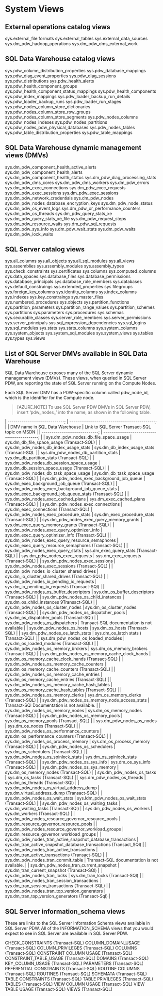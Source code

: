 <properties
   pageTitle="SQL Data Warehouse system views | Microsoft Azure"
   description="Links to system views content for SQL Data Warehouse."
   services="SQL Data Warehouse"
   documentationCenter="NA"
   authors="barbkess"
   manager="jhubbard"
   editor=""/>

<tags
   ms.service="sql-data-warehouse"
   ms.devlang="NA"
   ms.topic="article"
   ms.tgt_pltfrm="NA"
   ms.workload="data-services"
   ms.date="06/13/2015"
   ms.author="barbkess"/>

# System Views

## External operations catalog views

sys.external_file formats
sys.external_tables
sys.external_data_sources
sys.dm_pdw_hadoop_operations
sys.dm_pdw_dms_external_work

## SQL Data Warehouse catalog views

sys.pdw_column_distribution_properties
sys.pdw_database_mappings
sys.pdw_diag_event_properties
sys.pdw_diag_sessions
sys.pdw_distributions
sys.pdw_health_alerts
sys.pdw_health_component_groups
sys.pdw_health_component_status_mappings
sys.pdw_health_components
sys.pdw_index_mappings
sys.pdw_loader_backup_run_details
sys.pdw_loader_backup_runs
sys.pdw_loader_run_stages
sys.pdw_nodes_column_store_dictionaries
sys.pdw_nodes_column_store_row_groups
sys.pdw_nodes_column_store_segments
sys.pdw_nodes_columns
sys.pdw_nodes_indexes
sys.pdw_nodes_partitions
sys.pdw_nodes_pdw_physical_databases
sys.pdw_nodes_tables
sys.pdw_table_distribution_properties
sys.pdw_table_mappings

## SQL Data Warehouse dynamic management views (DMVs)

sys.dm_pdw_component_health_active_alerts
sys.dm_pdw_component_health_alerts
sys.dm_pdw_component_health_status
sys.dm_pdw_diag_processing_stats
sys.dm_pdw_dms_cores
sys.dm_pdw_dms_workers
sys.dm_pdw_errors
sys.dm_pdw_exec_connections
sys.dm_pdw_exec_requests
sys.dm_pdw_exec_sessions
sys.dm_pdw_exec_sessions
sys.dm_pdw_network_credentials
sys.dm_pdw_nodes
sys.dm_pdw_nodes_database_encryption_keys
sys.dm_pdw_node_status
sys.dm_pdw_os_event_logs
sys.dm_pdw_or_performance_counters
sys.dm_pdw_os_threads
sys.dm_pdw_query_stats_xe
sys.dm_pdw_query_stats_xe_file
sys.dm_pdw_request_steps
sys.dm_pdw_resource_waits
sys.dm_pdw_sql_requests
sys.dm_pdw_sys_info
sys.dm_pdw_wait_stats
sys.dm_pdw_waits
sys.dm_pdw_lock_waits

## SQL Server catalog views

sys.all_columns
sys.all_objects
sys.all_sql_modules
sys.all_views
sys.assemblies
sys.assembly_modules
sys.assembly_types
sys.check_constraints
sys.certificates
sys.columns
sys.computed_columns
sys.data_spaces
sys.database_files
sys.database_permissions
sys.database_principals
sys.database_role_members
sys.databases
sys.default_constraings
sys.extended_properties
sys.filegroups
sys.foreign_key_columns
sys.identity_columns
sys.index_columns
sys.indexes
sys.key_constraings
sys.master_files
sys.numbered_procedures
sys.objects
sys.partition_functions
sys.partition_parameters
sys.partition_range_values
sys.partition_schemes
sys.partitions
sys.parameters
sys.procedures
sys.schemas
sys.securable_classes
sys.server_role_members
sys.server_permissions
sys.server_principals
sys.sql_expression_dependencies
sys.sql_logins
sys.sql_modules
sys.stats
sys.stats_columns
sys.system_columns
sys.system_objects
sys.system_sql_modules
sys.system_views
sys.tables
sys.types
sys.views

## List of SQL Server DMVs available in SQL Data Warehouse

SQL Data Warehouse exposes many of the SQL Server dynamic management views (DMVs). These views, when queried in SQL Server PDW, are reporting the state of SQL Server running on the Compute Nodes. 

Each SQL Server DMV has a PDW-specific column called pdw_node_id, which is the identifier for the Compute node.

>[AZURE.NOTE] To use SQL Server PDW DMVs in SQL Server PDW, insert ‘pdw_nodes_’ into the name, as shown in the following table. 

| -----------------------------; | --------------------------------------------; |
| DMV name in SQL Data Warehouse | Link to SQL Server Transact-SQL topic on MSDN |
| -----------------------------; | --------------------------------------------; |
| sys.dm_pdw_nodes_db_file_space_usage | sys.dm_db_file_space_usage (Transact-SQL) |
| sys.dm_pdw_nodes_db_index_usage_stats | sys.dm_db_index_usage_stats (Transact-SQL |
| sys.dm_pdw_nodes_db_partition_stats | sys.dm_db_partition_stats (Transact-SQL) |
| sys.dm_pdw_nodes_db_session_space_usage | sys.dm_db_session_space_usage (Transact-SQL) |
| sys.dm_pdw_nodes_db_task_space_usage | sys.dm_db_task_space_usage (Transact-SQL) |
| sys.dm_pdw_nodes_exec_background_job_queue | sys.dm_exec_background_job_queue (Transact-SQL) |
| sys.dm_pdw_nodes_exec_background_job_queue_stats | sys.dm_exec_background_job_queue_stats (Transact-SQL) |
| sys.dm_pdw_nodes_exec_cached_plans | sys.dm_exec_cached_plans (Transact-SQL) |
| sys.dm_pdw_nodes_exec_connections | sys.dm_exec_connections (Transact-SQL)
| sys.dm_pdw_nodes_exec_procedure_stats | sys.dm_exec_procedure_stats (Transact-SQL) |
| sys.dm_pdw_nodes_exec_query_memory_grants | sys.dm_exec_query_memory_grants (Transact-SQL) |
| sys.dm_pdw_nodes_exec_query_optimizer_info | sys.dm_exec_query_optimizer_info (Transact-SQL) |
| sys.dm_pdw_nodes_exec_query_resource_semaphores | sys.dm_exec_query_resource_semaphores (Transact-SQL) |
| sys.dm_pdw_nodes_exec_query_stats | sys.dm_exec_query_stats (Transact-SQL) |
| sys.dm_pdw_nodes_exec_requests | sys.dm_exec_requests (Transact-SQL) |
| sys.dm_pdw_nodes_exec_sessions | sys.dm_pdw_nodes_exec_sessions (Transact-SQL) |
| sys.dm_pdw_nodes_io_cluster_shared_drives | sys.dm_io_cluster_shared_drives (Transact-SQL) |
| sys.dm_pdw_nodes_io_pending_io_requests | sys.dm_io_pending_io_requests (Transact-SQl) |
| sys.dm_pdw_nodes_os_buffer_descriptors | sys.dm_os_buffer_descriptors (Transact-SQL) |
| sys.dm_pdw_nodes_os_child_instances | sys.dm_os_child_instances 9Transact-SQL) |
| sys.dm_pdw_nodes_os_cluster_nodes | sys.dm_os_cluster_nodes (Transact-SQL) |
| sys.dm_pdw_nodes_os_dispatcher_pools | sys.dm_os_dispatcher_pools (Transact-SQl) |
| sys.dm_pdw_nodes_os_dispatchers | Transact-SQL documentation is not available |
| sys.dm_pdw_nodes_os_hosts | sys.dm_os_hosts (Transact-SQL) |
| sys.dm_pdw_nodes_os_latch_stats | sys.dm_os_latch stats ( Transact-SQL) |
| sys.dm_pdw_nodes_os_loaded_modules | sys.dm_os_loaded_modules (Transact-SQL) |
| sys.dm_pdw_nodes_os_memory_brokers | sys.dm_os_memory_brokers (Transact-SQL) |
| sys.dm_pdw_nodes_os_memory_cache_clock_hands | sys.dm_os_memory_cache_clock_hands (Transact-SQL) |
| sys.dm_pdw_nodes_os_memory_cache_counters | sys.dm_os_memory_cache_counters (Transact-SQL) |
| sys.dm_pdw_nodes_os_memory_cache_entries | sys.dm_os_memory_cache_entries (Transact-SQL) |
| sys.dm_pdw_nodes_os_memory_cache_hash_tables | sys.dm_os_memory_cache_hash_tables (Transact-SQL) |
| sys.dm_pdw_nodes_os_memory_clerks | sys.dm_os_memory_clerks (Transact-SQL) |
| sys.dm_pdw_nodes_os_memory_node_access_stats | Transact-SQl Documentation is not available. |
| sys.dm_pdw_nodes_os_memory_nodes | sys.dm_os_memory_nodes (Transact-SQL) |
| sys.dm_pdw_nodes_os_memory_pools | sys.dm_os_memory_pools (Transact-SQL) |
| sys.dm_pdw_nodes_os_nodes | sys.dm_os_nodes (Transact-SQL) |
| sys.dm_pdw_nodes_os_performance_counters | sys.dm_os_performance_counters (Transact-SQL) |
| sys.dm_pdw_nodes_os_process_memory | sys.dm_os_process_memory (Transact-SQL) |
| sys.dm_pdw_nodes_os_schedulers | sys.dm_os_schedulers (Transact-SQL) |
| sys.dm_pdw_nodes_os_spinlock_stats | sys.dm_os_spinlock_stats (Transact-SQL) |
| sys.dm_pdw_nodes_os_sys_info | sys.dm_os_sys_info (Transact-SQL) |
| sys.dm_pdw_nodes_os_sys_memory | sys.dm_os_memory_nodes (Transact-SQL) |
| sys.dm_pdw_nodes_os_tasks | sys.dm_os_tasks (Transact-SQL) |
| sys.dm_pdw_nodes_os_threads | sys.dm_os_threads (Transact-SQl) |
| sys.dm_pdw_nodes_os_virtual_address_dump | sys.dm_virtual_address_dump (Transact-SQL) |
| sys.dm_pdw_nodes_os_wait_stats | sys.ldm_pdw_nodes_os_wait_stats (Transact-SQL) |
| sys.dm_pdw_nodes_os_waiting_tasks | sys.dm_waiting_tasks (Transact-SQl) |
| sys.dm_pdw_nodes_os_workers | sys.dm_workers (Transact-SQL) |
| sys.dm_pdw_nodes_resource_governor_resource_pools | sys.dm_resource_governor_resource_pools |
| sys.dm_pdw_nodes_resource_governor_workload_groups | sys.dm_resource_governor_workload_groups |
| sys.dm_pdw_nodes_tran_active_snapshot_database_transactions | sys.dm_tran_active_snapshot_database_transactions (Transact_SQl) |
| sys.dm_pdw_nodes_tran_active_transactions | sys.dm_tran_active_transactions (Transact-SQL) |
| sys.dm_pdw_nodes_tran_commit_table | Transact-SQL documentation is not available. |
| sys.dm_pdw_nodes_tran_current_snapshot | sys.dm_tran_current_snapshot (Transact-SQl) |
| sys.dm_pdw_nodes_tran_locks | sys.dm_tran_locks (Transact-SQl) |
| sys.dm_pdw_nodes_tran_session_transactions | sys.dm_tran_session_transactions (Transact-SQL) |
| sys.dm_pdw_nodes_tran_top_version_generators | sys.dm_tran_top_version_generators (Transact-Sql) |

## SQL Server information_schema views

These are links to the SQL Server Information Schema views available in SQL Server PDW. All of the INFORMATION_SCHEMA views that you would expect to see in SQL Server are available in SQL Server PDW.

CHECK_CONSTRAINTS (Transact-SQL)
COLUMN_DOMAIN_USAGE (Transact-SQL)
COLUMN_PRIVILEGES (Transact-SQL)
COLUMNS (Transact-SQL)
CONSTRAINT COLUMN USAGE (Transact-SQL)
CONSTRAINT_TABLE_USAGE (Transact-SQL)
DOMAINS (Transact-SQL)
KEY_COLUMN_USAGE (Transact-SQL)
PARAMETERS (Transact-SQL)
REFERENTIAL CONSTRAINTS (Transact-SQL)
ROUTINE COLUMNS (Transact-SQL)
ROUTINES (Transact-SQL)
SCHEMATA (Transact-SQL)
TABLE CONSTRAINTS (Transact-SQL)
TABLE PRIVILEGES (Transact-SQL)
TABLES (Transact-SQL)
VIEW COLUMN USAGE (Transact-SQL)
VIEW TABLE USAGE (Transact-SQL)
VIEWS (Transact-SQL)


